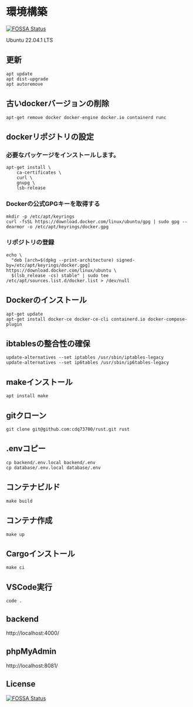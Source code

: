 # 環境構築
[![FOSSA Status](https://app.fossa.com/api/projects/git%2Bgithub.com%2Fcdq73700%2Frust.svg?type=shield)](https://app.fossa.com/projects/git%2Bgithub.com%2Fcdq73700%2Frust?ref=badge_shield)


Ubuntu 22.04.1 LTS

## 更新

```
apt update
apt dist-upgrade
apt autoremove
```

## 古いdockerバージョンの削除

```
apt-get remove docker docker-engine docker.io containerd runc
```

## dockerリポジトリの設定

### 必要なパッケージをインストールします。

```
apt-get install \
    ca-certificates \
    curl \
    gnupg \
    lsb-release
```

### Dockerの公式GPGキーを取得する

```
mkdir -p /etc/apt/keyrings
curl -fsSL https://download.docker.com/linux/ubuntu/gpg | sudo gpg --dearmor -o /etc/apt/keyrings/docker.gpg
```

### リポジトリの登録

```
echo \
  "deb [arch=$(dpkg --print-architecture) signed-by=/etc/apt/keyrings/docker.gpg] https://download.docker.com/linux/ubuntu \
  $(lsb_release -cs) stable" | sudo tee /etc/apt/sources.list.d/docker.list > /dev/null
```

## Dockerのインストール

```
apt-get update
apt-get install docker-ce docker-ce-cli containerd.io docker-compose-plugin
```

## ibtablesの整合性の確保

```
update-alternatives --set iptables /usr/sbin/iptables-legacy
update-alternatives --set ip6tables /usr/sbin/ip6tables-legacy
```

## makeインストール

```
apt install make
```

## gitクローン

```
git clone git@github.com:cdq73700/rust.git rust
```

## .envコピー

```
cp backend/.env.local backend/.env
cp database/.env.local database/.env
```

## コンテナビルド

```
make build
```

## コンテナ作成

```
make up
```

## Cargoインストール

```
make ci
```

## VSCode実行

```
code .
```

## backend

http://localhost:4000/

## phpMyAdmin

http://localhost:8081/

## License
[![FOSSA Status](https://app.fossa.com/api/projects/git%2Bgithub.com%2Fcdq73700%2Frust.svg?type=large)](https://app.fossa.com/projects/git%2Bgithub.com%2Fcdq73700%2Frust?ref=badge_large)